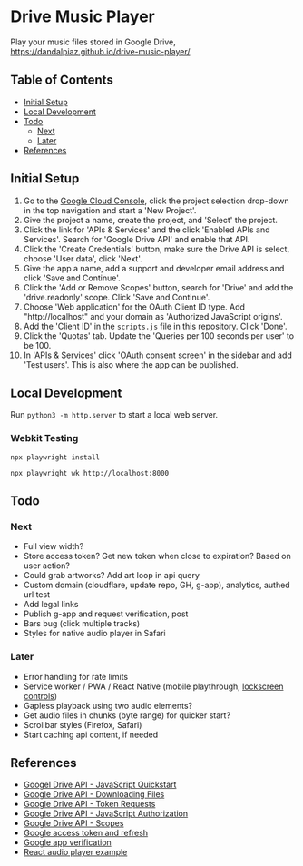 
# Drive Music Player

Play your music files stored in Google Drive, https://dandalpiaz.github.io/drive-music-player/

## Table of Contents

- [Initial Setup](#initial-setup)
- [Local Development](#local-development)
- [Todo](#todo)
    - [Next](#next)
    - [Later](#later)
- [References](#references)

## Initial Setup

1. Go to the [Google Cloud Console](https://console.cloud.google.com/), click the project selection drop-down in the top navigation and start a 'New Project'.
2. Give the project a name, create the project, and 'Select' the project. 
3. Click the link for 'APIs & Services' and the click 'Enabled APIs and Services'. Search for 'Google Drive API' and enable that API.
4. Click the 'Create Credentials' button, make sure the Drive API is select, choose 'User data', click 'Next'. 
5. Give the app a name, add a support and developer email address and click 'Save and Continue'. 
6. Click the 'Add or Remove Scopes' button, search for 'Drive' and add the 'drive.readonly' scope. Click 'Save and Continue'.
7. Choose 'Web application' for the OAuth Client ID type. Add "http://localhost" and your domain as 'Authorized JavaScript origins'.
8. Add the 'Client ID' in the `scripts.js` file in this repository. Click 'Done'.
9. Click the 'Quotas' tab. Update the 'Queries per 100 seconds per user' to be 100.
10. In 'APIs & Services' click 'OAuth consent screen' in the sidebar and add 'Test users'. This is also where the app can be published.

## Local Development

Run `python3 -m http.server` to start a local web server. 

### Webkit Testing

```
npx playwright install

npx playwright wk http://localhost:8000
```

## Todo

### Next

- Full view width?
- Store access token? Get new token when close to expiration? Based on user action?
- Could grab artworks? Add art loop in api query
- Custom domain (cloudflare, update repo, GH, g-app), analytics, authed url test
- Add legal links
- Publish g-app and request verification, post
- Bars bug (click multiple tracks)
- Styles for native audio player in Safari

### Later

- Error handling for rate limits
- Service worker / PWA / React Native (mobile playthrough, [lockscreen controls](https://web.dev/media-session/))
- Gapless playback using two audio elements?
- Get audio files in chunks (byte range) for quicker start?
- Scrollbar styles (Firefox, Safari)
- Start caching api content, if needed

## References

- [Googel Drive API - JavaScript Quickstart](https://developers.google.com/drive/api/quickstart/js)
- [Google Drive API - Downloading Files](https://developers.google.com/drive/api/v3/manage-downloads)
- [Google Drive API - Token Requests](https://developers.google.com/identity/oauth2/web/guides/use-token-model)
- [Google Drive API - JavaScript Authorization](https://developers.google.com/identity/oauth2/web/reference/js-reference)
- [Google Drive API - Scopes](https://developers.google.com/drive/api/guides/api-specific-auth)
- [Google access token and refresh](https://stackoverflow.com/questions/72855090/google-oauth-session-lost-after-page-reload-javascript)
- [Google app verification](https://support.google.com/cloud/answer/13463073)
- [React audio player example](https://codesandbox.io/s/react-w877cp)

